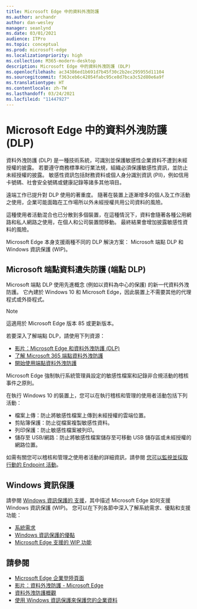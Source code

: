 ```yaml
---
title: Microsoft Edge 中的資料外洩防護
ms.author: archandr
author: dan-wesley
manager: seanlynd
ms.date: 03/01/2021
audience: ITPro
ms.topic: conceptual
ms.prod: microsoft-edge
ms.localizationpriority: high
ms.collection: M365-modern-desktop
description: Microsoft Edge 中的資料外洩防護 (DLP)
ms.openlocfilehash: ac34386ed1b691d7b45f30c2b2ec295955d11104
ms.sourcegitcommit: f363ceb6c42054fabc95ce8d7bca3c52d80e6a9f
ms.translationtype: HT
ms.contentlocale: zh-TW
ms.lasthandoff: 03/24/2021
ms.locfileid: "11447927"
---
```

# <a name="data-loss-prevention-dlp-in-microsoft-edge"></a>Microsoft Edge 中的資料外洩防護 (DLP)

資料外洩防護 (DLP) 是一種技術系統，可識別並保護敏感性企業資料不遭到未經授權的披露。 若要遵守商務標準和行業法規，組織必須保護敏感性資訊，並防止未經授權的披露。 敏感性資訊包括財務資料或個人身分識別資訊 (PII)，例如信用卡號碼、社會安全號碼或健康記錄等諸多其他項目。

遠端工作已提升對 DLP 使用的著重度。 隨著在裝置上逐漸增多的個人及工作活動之使用，企業可能面臨在工作場所以外未經授權共用公司資料的風險。

這種使用者活動混合也已分散到多個裝置，在這種情況下，資料會隨著各種公用網路和私人網路之使用，在個人和公司裝置間移動。 最終結果會增加披露敏感性資料的風險。

Microsoft Edge 本身支援兩種不同的 DLP 解決方案： Microsoft 端點 DLP 和 Windows 資訊保護 (WIP)。

## <a name="microsoft-endpoint-data-loss-prevention-endpoint-dlp"></a>Microsoft 端點資料遺失防護 (端點 DLP)

Microsoft 端點 DLP 使用先進概念 (例如以資料為中心的保護) 的新一代資料外洩防護。 它內建於 Windows 10 和 Microsoft Edge，因此裝置上不需要其他的代理程式或外掛程式。

> [!NOTE]
> 這適用於 Microsoft Edge 版本 85 或更新版本。

若要深入了解端點 DLP，請使用下列資源：

- [影片：Microsoft Edge 和資料外洩防護 (DLP)](microsoft-edge-video-security-dlp.md)
- [了解 Microsoft 365 端點資料外洩防護](/microsoft-365/compliance/endpoint-dlp-learn-about?preserve-view=true&view=o365-worldwide)
- [開始使用端點資料外洩防護](/microsoft-365/compliance/endpoint-dlp-getting-started?preserve-view=true&view=o365-worldwide)

Microsoft Edge 強制執行系統管理員設定的敏感性檔案和記錄非合規活動的稽核事件之原則。

在執行 Windows 10 的裝置上，您可以在執行稽核和管理的使用者活動包括下列活動：

- 檔案上傳：防止將敏感性檔案上傳到未經授權的雲端位置。 <!-- The next 3 screenshots show a sequence where a user tries to drop a sensitive data file on to their local storage.-->
- 剪貼簿保護：防止從檔案複製敏感性資料。
- 列印保護：防止敏感性檔案被列印。
- 儲存至 USB/網路：防止將敏感性檔案儲存至可移動 USB 儲存區或未經授權的網路位置。

如需有關您可以稽核和管理之使用者活動的詳細資訊，請參閱 [您可以監視並採取行動的 Endpoint 活動](/microsoft-365/compliance/endpoint-dlp-learn-about?preserve-view=true&view=o365-worldwide#endpoint-activities-you-can-monitor-and-take-action-on)。

## <a name="windows-information-protection"></a>Windows 資訊保護

請參閱 [Windows 資訊保護的 支援](./microsoft-edge-security-windows-information-protection.md)，其中描述 Microsoft Edge 如何支援 Windows 資訊保護 (WIP)。 您可以在下列各節中深入了解系統需求、優點和支援功能：

- [系統需求](./microsoft-edge-security-windows-information-protection.md#system-requirements)
- [Windows 資訊保護的優點](./microsoft-edge-security-windows-information-protection.md#windows-information-protection-benefits)
- [Microsoft Edge 支援的 WIP 功能](./microsoft-edge-security-windows-information-protection.md#wip-features-supported-in-microsoft-edge)

## <a name="see-also"></a>請參閱

- [Microsoft Edge 企業登陸頁面](https://aka.ms/EdgeEnterprise)
- [影片：資料外洩防護 - Microsoft Edge](https://www.youtube.com/watch?v=dLD04U9eTqg)
- [資料外洩防護概觀](/microsoft-365/compliance/data-loss-prevention-policies?preserve-view=true&view=o365-worldwide)
- [使用 Windows 資訊保護來保護您的企業資料](/windows/security/information-protection/windows-information-protection/protect-enterprise-data-using-wip)